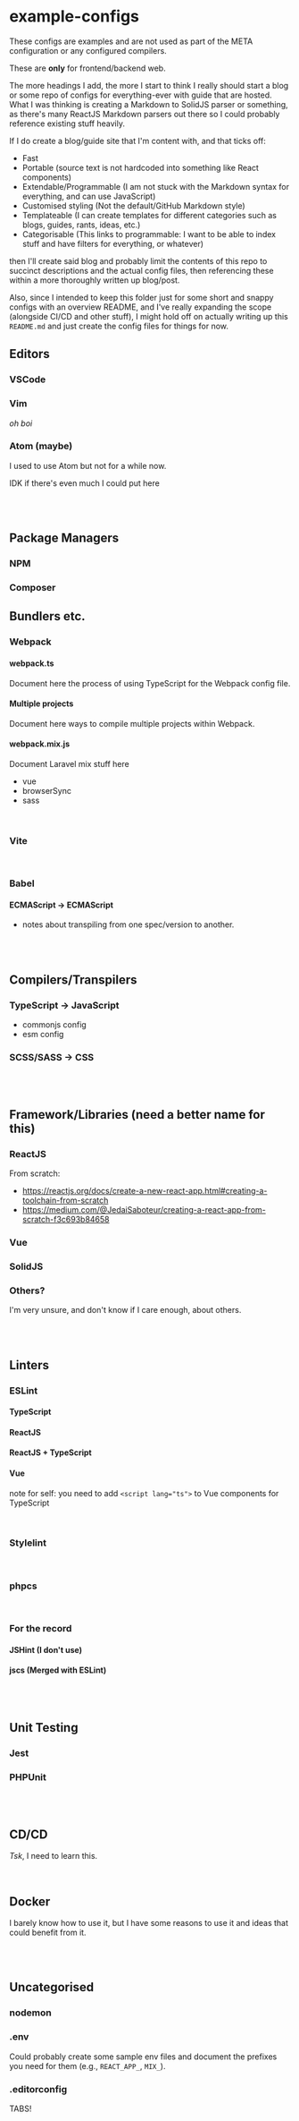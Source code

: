 # example-configs
These configs are examples and are not used as part of the META configuration or any configured compilers.

These are **only** for frontend/backend web.

The more headings I add, the more I start to think I really should start a blog or some repo of configs for everything-ever with guide that are hosted. What I was thinking is creating a Markdown to SolidJS parser or something, as there's many ReactJS Markdown parsers out there so I could probably reference existing stuff heavily.

If I do create a blog/guide site that I'm content with, and that ticks off:
- Fast
- Portable (source text is not hardcoded into something like React components)
- Extendable/Programmable (I am not stuck with the Markdown syntax for everything, and can use JavaScript)
- Customised styling (Not the default/GitHub Markdown style)
- Templateable (I can create templates for different categories such as blogs, guides, rants, ideas, etc.)
- Categorisable (This links to programmable: I want to be able to index stuff and have filters for everything, or whatever)

then I'll create said blog and probably limit the contents of this repo to succinct descriptions and the actual config files, then referencing these within a more thoroughly written up blog/post.

Also, since I intended to keep this folder just for some short and snappy configs with an overview README, and I've really expanding the scope (alongside CI/CD and other stuff), I might hold off on actually writing up this `README.md` and just create the config files for things for now.



## Editors



### VSCode



### Vim
*oh boi*



### Atom (maybe)
I used to use Atom but not for a while now.

IDK if there's even much I could put here



<br><br>



## Package Managers



### NPM



### Composer



## Bundlers etc.



### Webpack



#### webpack.ts
Document here the process of using TypeScript for the Webpack config file.



#### Multiple projects
Document here ways to compile multiple projects within Webpack.



#### webpack.mix.js
Document Laravel mix stuff here

- vue
- browserSync
- sass



<br>



### Vite



<br>



### Babel



#### ECMAScript -> ECMAScript

- notes about transpiling from one spec/version to another.



<br><br>



## Compilers/Transpilers



### TypeScript -> JavaScript

- commonjs config
- esm config



### SCSS/SASS -> CSS



<br><br>



## Framework/Libraries (need a better name for this)



### ReactJS

From scratch:
- https://reactjs.org/docs/create-a-new-react-app.html#creating-a-toolchain-from-scratch
- https://medium.com/@JedaiSaboteur/creating-a-react-app-from-scratch-f3c693b84658



### Vue



### SolidJS



### Others?
I'm very unsure, and don't know if I care enough, about others.



<br><br>



## Linters



### ESLint



#### TypeScript



#### ReactJS



#### ReactJS + TypeScript



#### Vue
note for self: you need to add `<script lang="ts">` to Vue components for TypeScript



<br>



### Stylelint



<br>



### phpcs



<br>



### For the record



#### JSHint (I don't use)



#### jscs (Merged with ESLint)



<br><br>



## Unit Testing


### Jest



### PHPUnit



<br><br>



## CD/CD
*Tsk*, I need to learn this.



<br>



## Docker
I barely know how to use it, but I have some reasons to use it and ideas that could benefit from it.



<br><br>



## Uncategorised



### nodemon



### .env
Could probably create some sample env files and document the prefixes you need for them (e.g., `REACT_APP_`, `MIX_`).



### .editorconfig
TABS!